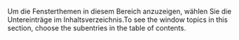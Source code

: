 <span data-ttu-id="d97df-101">Um die Fensterthemen in diesem Bereich anzuzeigen, wählen Sie die Untereinträge im Inhaltsverzeichnis.</span><span class="sxs-lookup"><span data-stu-id="d97df-101">To see the window topics in this section, choose the subentries in the table of contents.</span></span>
